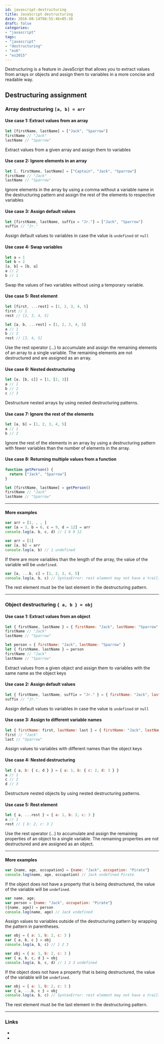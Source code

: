 ```yaml
---
id: javascript-destructuring
title: JavaScript destructuring
date: 2016-08-14T08:55:46+05:30
draft: false
categories:
- "javascript"
tags:
- "javascript"
- "destructuring"
- "es6"
- "es2015"
---
```


Destructuring is a feature in JavaScript that allows you to extract values from arrays or objects and assign them to variables in a more concise and readable way.

## Destructuring assignment

### Array destructuring `[a, b] = arr`

#### Use case 1: Extract values from an array

```js
let [firstName, lastName] = ["Jack", "Sparrow"]
firstName // "Jack"
lastName // "Sparrow"
```

Extract values from a given array and assign them to variables

#### Use case 2: Ignore elements in an array

```js
let [, firstName, lastName] = ["Captain", "Jack", "Sparrow"]
firstName // "Jack"
lastName // "Sparrow"
```

Ignore elements in the array by using a comma without a variable name in the destructuring pattern and assign the rest of the elements to respective variables

#### Use case 3: Assign default values

```js
let [firstName, lastName, suffix = "Jr."] = ["Jack", "Sparrow"]
suffix // "Jr."
```

Assign default values to variables in case the value is `undefined` or `null`

#### Use case 4: Swap variables

```js
let a = 1
let b = 2
[a, b] = [b, a]
a // 2
b // 1
```

Swap the values of two variables without using a temporary variable.

#### Use case 5: Rest element

```js
let [first, ...rest] = [1, 2, 3, 4, 5]
first // 1
rest // [2, 3, 4, 5]

let [a, b, ...rest] = [1, 2, 3, 4, 5]
a // 1
b // 2
rest // [3, 4, 5]
```

Use the rest operator (...) to accumulate and assign the remaining elements of an array to a single variable. The remaining elements are not destructured and are assigned as an array.

#### Use case 6: Nested destructuring

```js
let [a, [b, c]] = [1, [2, 3]]
a // 1
b // 2
c // 3
```

Destructure nested arrays by using nested destructuring patterns.

#### Use case 7: Ignore the rest of the elements

```js
let [a, b] = [1, 2, 3, 4, 5]
a // 1
b // 2
```

Ignore the rest of the elements in an array by using a destructuring pattern with fewer variables than the number of elements in the array.

#### Use case 8: Returning multiple values from a function

```js
function getPerson() {
  return ["Jack", "Sparrow"]
}

let [firstName, lastName] = getPerson()
firstName // "Jack"
lastName // "Sparrow"
```

------

#### More examples

```js
var arr = [1, , , ]
var [a = 3, b = 6, c = 9, d = 12] = arr
console.log(a, b, c, d) // 1 6 9 12
```

```js
var arr = [1]
var [a, b] = arr
console.log(a, b) // 1 undefined
```

If there are more variables than the length of the array, the value of the variable will be `undefined`.

```js
var [a, ...b, c] = [1, 2, 3, 4, 5]
console.log(a, b, c) // SyntaxError: rest element may not have a trailing comma
```

The rest element must be the last element in the destructuring pattern.

------

### Object destructuring `{ a, b } = obj`

#### Use case 1: Extract values from an object

```js
let { firstName, lastName } = { firstName: "Jack", lastName: "Sparrow" }
firstName // "Jack"
lastName // "Sparrow"

let person = { firstName: "Jack", lastName: "Sparrow" }
let { firstName, lastName } = person
firstName // "Jack"
lastName // "Sparrow"
```

Extract values from a given object and assign them to variables with the same name as the object keys

#### Use case 2: Assign default values

```js
let { firstName, lastName, suffix = "Jr." } = { firstName: "Jack", lastName: "Sparrow" }
suffix // "Jr."
```

Assign default values to variables in case the value is `undefined` or `null`

#### Use case 3: Assign to different variable names

```js
let { firstName: first, lastName: last } = { firstName: "Jack", lastName: "Sparrow" }
first // "Jack"
last // "Sparrow"
```

Assign values to variables with different names than the object keys

#### Use case 4: Nested destructuring

```js
let { a, b: { c, d } } = { a: 1, b: { c: 2, d: 3 } }
a // 1
c // 2
d // 3
```

Destructure nested objects by using nested destructuring patterns.

#### Use case 5: Rest element

```js
let { a, ...rest } = { a: 1, b: 2, c: 3 }
a // 1
rest // { b: 2, c: 3 }
```

Use the rest operator (...) to accumulate and assign the remaining properties of an object to a single variable. The remaining properties are not destructured and are assigned as an object.

------

#### More examples

```js
var {name, age, occupation} = {name: "Jack", occupation: "Pirate"}
console.log(name, age, occupation) // Jack undefined Pirate
```

If the object does not have a property that is being destructured, the value of the variable will be `undefined`.

```js
var name, age;
var person = {name: "Jack", occupation: "Pirate"}
({name, age}) = person
console.log(name, age) // Jack undefined
```

Assign values to variables outside of the destructuring pattern by wrapping the pattern in parentheses.

```js
var obj = { a: 1, b: 2, c: 3 }
var { a, b, c } = obj
console.log(a, b, c) // 1 2 3
```

```js
var obj = { a: 1, b: 2, c: 3 }
var { a, b, c, d } = obj
console.log(a, b, c, d) // 1 2 3 undefined
```

If the object does not have a property that is being destructured, the value of the variable will be `undefined`.

```js
var obj = { a: 1, b: 2, c: 3 }
var { a, ...b, c } = obj
console.log(a, b, c) // SyntaxError: rest element may not have a trailing comma
```

The rest element must be the last element in the destructuring pattern.

------

### Links
- []()
- []()
